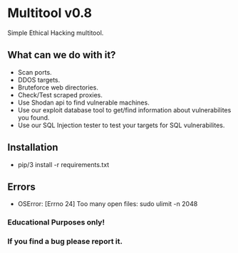 # Multitool v0.8
Simple Ethical Hacking multitool.

## What can we do with it?
- Scan ports.
- DDOS targets.
- Bruteforce web directories.
- Check/Test scraped proxies.
- Use Shodan api to find vulnerable machines.
- Use our exploit database tool to get/find information about vulnerabilites you found.
- Use our SQL Injection tester to test your targets for SQL vulnerabilites.


## Installation
- pip/3 install -r requirements.txt


## Errors
- OSError: [Errno 24] Too many open files:
sudo ulimit -n 2048

### Educational Purposes only!


### If you find a bug please report it.
